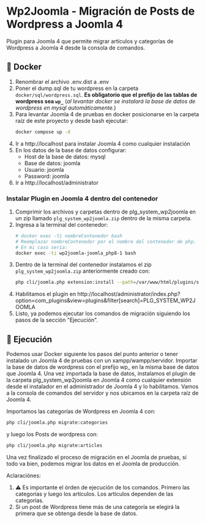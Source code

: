 # Wp2Joomla - Migración de Posts de Wordpress a Joomla 4

Plugin para Joomla 4 que permite migrar artículos y categorías de Wordpress a Joomla 4 desde la consola de comandos.

## 🐳 Docker

1. Renombrar el archivo .env.dist a .env
2. Poner el dump.sql de tu wordpress en la carpeta `docker/sql/wordpress.sql`. **Es obligatorio que el prefijo de las tablas de wordpress sea `wp_`** (*al levantar docker se instalará la base de datos de wordpress en mysql automáticamente.*)
3. Para levantar Joomla 4 de pruebas en docker posicionarse en la carpeta raíz de este proyecto y desde bash ejecutar:
    ```bash
    docker compose up -d
    ```
4. Ir a http://localhost para instalar Joomla 4 como cualquier instalación
5. En los datos de la base de datos configurar:
   - Host de la base de datos: mysql
   - Base de datos: joomla
   - Usuario: joomla
   - Password: joomla
6. Ir a http://localhost/administrator

### Instalar Plugin en Joomla 4 dentro del contenedor

1. Comprimir los archivos y carpetas dentro de plg_system_wp2joomla en un zip llamado `plg_system_wp2joomla.zip` dentro de la misma carpeta. 
2. Ingresa a la terminal del contenedor:
    ```bash
    # docker exec -ti nombreContenedor bash
    # Reemplazar nombreContenedor por el nombre del contenedor de php. Ejecutando docker ps obtenemos el nombre.
    # En mi caso sería:
    docker exec -ti wp2joomla-joomla_php8-1 bash
    ```
3. Dentro de la terminal del contenedor instalamos el zip `plg_system_wp2joomla.zip` anteriormente creado con:
    ```bash
    php cli/joomla.php extension:install --path=/var/www/html/plugins/system/wp2joomla/plg_system_wp2joomla.zip
    ```
4. Habilitamos el plugin en http://localhost/administrator/index.php?option=com_plugins&view=plugins&filter[search]=PLG_SYSTEM_WP2JOOMLA
5. Listo, ya podemos ejecutar los comandos de migración siguiendo los pasos de la sección "Ejecución".

## 🚀 Ejecución

Podemos usar Docker siguiente los pasos del punto anterior o tener instalado un Joomla 4 de pruebas con un xampp/wampp/servidor. Importar la base de datos de wordpress con el prefijo wp_ en la misma base de datos que Joomla 4. Una vez importada la base de datos, instalamos el plugin de la carpeta plg_system_wp2joomla en Joomla 4 como cualquier extensión desde el instalador en el administrador de Joomla 4 y lo habilitamos.
Vamos a la consola de comandos del servidor y nos ubicamos en la carpeta raíz de Joomla 4.

Importamos las categorías de Wordpress en Joomla 4 con:
```bash
php cli/joomla.php migrate:categories
```

y luego los Posts de wordpress con:

```bash
php cli/joomla.php migrate:articles
```

Una vez finalizado el proceso de migración en el Joomla de pruebas, si todo va bien, podemos migrar los datos en el Joomla de producción.

Aclaraciónes:
1. ⚠️ Es importante el órden de ejecución de los comandos. Primero las categorías y luego los artículos. Los artículos dependen de las categorías.
2. Si un post de Wordpress tiene más de una categoría se elegirá la primera que se obtenga desde la base de datos.

